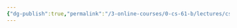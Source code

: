 ```yaml
---
{"dg-publish":true,"permalink":"/3-online-courses/0-cs-61-b/lectures/cs-61-b-2018-spring-learning-notes-chapter-1/","noteIcon":"","created":"2024-01-31T22:49:21.416+01:00","updated":"2024-01-31T22:55:32.240+01:00"}
---
```





